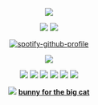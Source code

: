 <div id="header" align="center">

![](https://64.media.tumblr.com/e803877fb657f1e68d187864db25cd15/215cf8b0e7f43249-62/s1280x1920/3092ac423c151efc8557f8443ee8aa113bf3b7c7.gifv)

![](https://64.media.tumblr.com/4edba2d9d105f7afae27739cf85a54fc/8574ac30b86e31bd-8d/s250x400/f6f7a3634142430eb2a7c118a71999fad642a971.gifv) ![](https://64.media.tumblr.com/cf4406c9a1defeb2d766f9ebe7028408/65ab56dd16d6c002-8f/s100x200/80dd5ed55e5406a9315951959ec2d6d89cae7f97.gifv)

[![spotify-github-profile](https://spotify-github-profile.kittinanx.com/api/view?uid=31vqck2xnl327xecntooe7ptxtrq&cover_image=true&theme=novatorem&show_offline=false&background_color=121212&interchange=true&bar_color=ff0000&bar_color_cover=false)](https://spotify-github-profile.kittinanx.com/api/view?uid=31vqck2xnl327xecntooe7ptxtrq&redirect=true)

![](https://64.media.tumblr.com/e75901fa8329abe456f3c73cbe1a36ac/147e422eed2ecc0d-e5/s250x400/0f1d358fccf192bbe34caae60ecb2a8737eb0b13.gifv)

![](https://64.media.tumblr.com/17f46c31faf9154e2dc4f9cc7a52433f/5ffe864cc72d3596-e5/s100x200/0154f18aa51361ff54a5db73005887128ceafa85.gifv) ![](https://64.media.tumblr.com/8fcc5763a5dbf0e5ca939da98285b34e/5ffe864cc72d3596-78/s250x400/b84f608c912b60898ac706b833531adb2b8621c3.pnj) ![](https://64.media.tumblr.com/10a37fcb0f1aa255ff52a5f05442b9a5/b08a7d822e18cbed-cd/s100x200/47798af96aa02976623ba898cc2edc1c6c20ec85.pnj) ![](https://64.media.tumblr.com/17ec318719003afacc59ba8bc51a599a/b08a7d822e18cbed-be/s100x200/b47ef3113a5670cb9e3f5892a717200929ec3417.gifv) ![](https://64.media.tumblr.com/b28c464dfcede41310c8991b1ba61fba/b08a7d822e18cbed-8b/s250x400/6b7c45acd05b7d13f5c41fb671e653eb14d55b61.gifv) ![](https://64.media.tumblr.com/c02d96c4eb94311fd7f5288f0923e494/1344d672e2b2c2ad-22/s100x200/048d5ae88dcfe12d7801cd5743034b3de5ec59ba.gifv)

![](https://64.media.tumblr.com/354063e3ef7eee7137a9366079138db4/4309b18b7b95e021-23/s1280x1920/de081e012666f8e37cca27cb555eb78616985c4b.pnj)
[**bunny for the big cat**](https://github.com/gear4delts)

